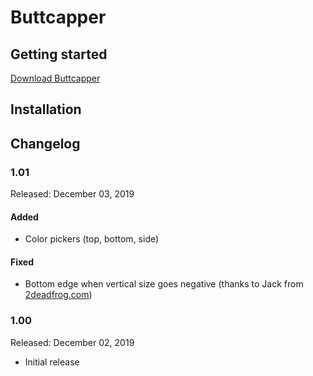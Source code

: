 # Buttcapper

## Getting started
<a href="" class="nav-link action-button">Download Buttcapper</a>


## Installation
<Install 
    scriptUI 
    name="Buttcapper"
    :hosts="['After Effects']"
/>


## Changelog

### 1.01 
Released: December 03, 2019
#### Added
- Color pickers (top, bottom, side)

#### Fixed 
- Bottom edge when vertical size goes negative (thanks to Jack from [2deadfrog.com](http://2deadfrog.com))

### 1.00 
Released: December 02, 2019
- Initial release